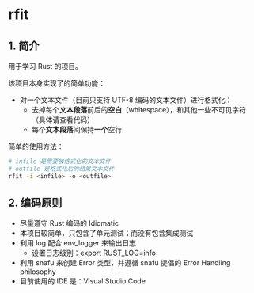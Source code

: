 # rfit

## 1. 简介

用于学习 Rust 的项目。

该项目本身实现了的简单功能：

* 对一个文本文件（目前只支持 UTF-8 编码的文本文件）进行格式化：
  * 去掉每个**文本段落**前后的**空白**（whitespace），和其他一些不可见字符（具体请查看代码）
  * 每个**文本段落**间保持**一个**空行

简单的使用方法：

```bash
# infile 是需要被格式化的文本文件
# outfile 是格式化后的结果文本文件
rfit -i <infile> -o <outfile>
```

## 2. 编码原则

* 尽量遵守 Rust 编码的 Idiomatic
* 本项目较简单，只包含了单元测试；而没有包含集成测试
* 利用 log 配合 env_logger 来输出日志
  * 设置日志级别：export RUST_LOG=info
* 利用 snafu 来创建 Error 类型，并遵循 snafu 提倡的 Error Handling philosophy
* 目前使用的 IDE 是：Visual Studio Code
